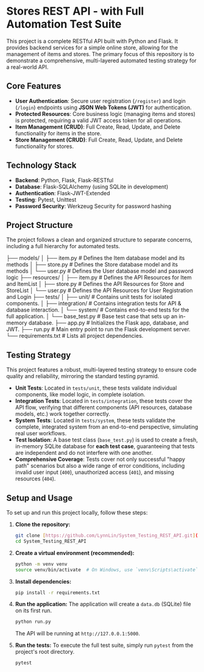 # Stores REST API - with Full Automation Test Suite

This project is a complete RESTful API built with Python and Flask. It provides backend services for a simple online store, allowing for the management of items and stores. The primary focus of this repository is to demonstrate a comprehensive, multi-layered automated testing strategy for a real-world API.

## Core Features

* **User Authentication**: Secure user registration (`/register`) and login (`/login`) endpoints using **JSON Web Tokens (JWT)** for authentication.
* **Protected Resources**: Core business logic (managing items and stores) is protected, requiring a valid JWT access token for all operations.
* **Item Management (CRUD)**: Full Create, Read, Update, and Delete functionality for items in the store.
* **Store Management (CRUD)**: Full Create, Read, Update, and Delete functionality for stores.

## Technology Stack

* **Backend**: Python, Flask, Flask-RESTful
* **Database**: Flask-SQLAlchemy (using SQLite in development)
* **Authentication**: Flask-JWT-Extended
* **Testing**: Pytest, Unittest
* **Password Security**: Werkzeug Security for password hashing

## Project Structure

The project follows a clean and organized structure to separate concerns, including a full hierarchy for automated tests.

├── models/
│   ├── item.py         # Defines the Item database model and its methods
│   ├── store.py        # Defines the Store database model and its methods
│   └── user.py         # Defines the User database model and password logic
├── resources/
│   ├── item.py         # Defines the API Resources for Item and ItemList
│   ├── store.py        # Defines the API Resources for Store and StoreList
│   └── user.py         # Defines the API Resources for User Registration and Login
├── tests/
│   ├── unit/           # Contains unit tests for isolated components.
│   ├── integration/    # Contains integration tests for API & database interaction.
│   └── system/         # Contains end-to-end tests for the full application.
│       └── base_test.py  # Base test case that sets up an in-memory database.
├── app.py              # Initializes the Flask app, database, and JWT.
├── run.py              # Main entry point to run the Flask development server.
└── requirements.txt    # Lists all project dependencies.

## Testing Strategy

This project features a robust, multi-layered testing strategy to ensure code quality and reliability, mirroring the standard testing pyramid.

* **Unit Tests**: Located in `tests/unit`, these tests validate individual components, like model logic, in complete isolation.
* **Integration Tests**: Located in `tests/integration`, these tests cover the API flow, verifying that different components (API resources, database models, etc.) work together correctly.
* **System Tests**: Located in `tests/system`, these tests validate the complete, integrated system from an end-to-end perspective, simulating real user workflows.
* **Test Isolation**: A base test class (`base_test.py`) is used to create a fresh, in-memory SQLite database for **each test case**, guaranteeing that tests are independent and do not interfere with one another.
* **Comprehensive Coverage**: Tests cover not only successful "happy path" scenarios but also a wide range of error conditions, including invalid user input (`400`), unauthorized access (`401`), and missing resources (`404`).

## Setup and Usage

To set up and run this project locally, follow these steps:

1.  **Clone the repository:**
    ```bash
    git clone [https://github.com/LynnLin/System_Testing_REST_API.git](https://github.com/LynnLin/System_Testing_REST_API.git)
    cd System_Testing_REST_API
    ```

2.  **Create a virtual environment (recommended):**
    ```bash
    python -m venv venv
    source venv/bin/activate  # On Windows, use `venv\Scripts\activate`
    ```

3.  **Install dependencies:**
    ```bash
    pip install -r requirements.txt
    ```

4.  **Run the application:**
    The application will create a `data.db` (SQLite) file on its first run.
    ```bash
    python run.py
    ```
    The API will be running at `http://127.0.0.1:5000`.

5.  **Run the tests:**
    To execute the full test suite, simply run `pytest` from the project's root directory.
    ```bash
    pytest
    ```

